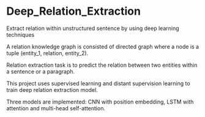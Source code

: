 # Deep_Relation_Extraction
Extract relation within unstructured sentence by using deep learning techniques

A relation knowledge graph is consisted of directed graph where a node is a tuple (entity_1, relation, entity_2).

Relation extraction task is to predict the relation between two entities within a sentence or a paragraph.

This project uses supervised learning and distant supervision learning to train deep relation extraction model.

Three models are implemented: CNN with position embedding, LSTM with attention and multi-head self-attention.
